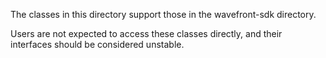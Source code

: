 The classes in this directory support those in the wavefront-sdk
directory.

Users are not expected to access these classes directly, and their
interfaces should be considered unstable.
